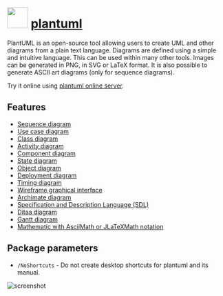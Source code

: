 # <img src="https://cdn.rawgit.com/majkinetor/chocolatey/master/plantuml/icon.png" width="48" height="48"/> [plantuml](https://chocolatey.org/packages/plantuml)

PlantUML is an open-source tool allowing users to create UML and other diagrams from a plain text language. Diagrams are defined using a simple and intuitive language. This can be used within many other tools. Images can be generated in PNG, in SVG or LaTeX format. It is also possible to generate ASCII art diagrams (only for sequence diagrams).

Try it online using [plantuml online server](http://www.plantuml.com/plantuml).

## Features

- [Sequence diagram](http://plantuml.com/sequence.html)
- [Use case diagram](http://plantuml.com/usecase.html)
- [Class diagram](http://plantuml.com/classes.html)
- [Activity diagram](http://plantuml.com/activity2.html)
- [Component diagram](http://plantuml.com/component.html)
- [State diagram](http://plantuml.com/state.html)
- [Object diagram](http://plantuml.com/objects.html)
- [Deployment diagram](http://plantuml.com/deployment.html)
- [Timing diagram](http://plantuml.com/timing-diagram)
- [Wireframe graphical interface](http://plantuml.com/salt.html)
- [Archimate diagram](http://plantuml.com/timing-diagram)
- [Specification and Description Language (SDL)](http://plantuml.com/activity-diagram-beta#sdl)
- [Ditaa diagram](http://plantuml.com/ditaa)
- [Gantt diagram](http://plantuml.com/gantt-diagram)
- [Mathematic with AsciiMath or JLaTeXMath notation](http://plantuml.com/ascii-math)

## Package parameters

- `/NoShortcuts` - Do not create desktop shortcuts for plantuml and its manual.

![screenshot](https://cdn.rawgit.com/majkinetor/chocolatey/master/plantuml/screenshot.png)
